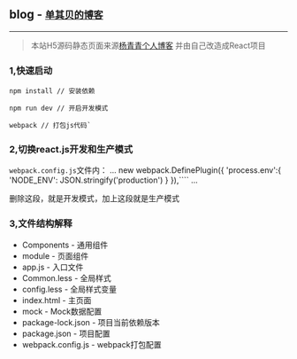 ## blog - <small>[单其贝的博客](https://shanqibei.com)</small>

***
> 本站H5源码静态页面来源[杨青青个人博客](http://jxhx.yangqq.com/)
> 并由自己改造成React项目

### 1,快速启动

    npm install // 安装依赖
    
    npm run dev // 开启开发模式

    webpack // 打包js代码`


### 2,切换react.js开发和生产模式

`webpack.config.js`文件内：
    ...
    new webpack.DefinePlugin({
        'process.env':{
            'NODE_ENV': JSON.stringify('production')
        }
    }),````
    ...

删除这段，就是开发模式，加上这段就是生产模式

### 3,文件结构解释

- Components - 通用组件  
- module - 页面组件 
- app.js - 入口文件
- Common.less - 全局样式
- config.less - 全局样式变量
- index.html - 主页面
- mock - Mock数据配置
- package-lock.json - 项目当前依赖版本
- package.json - 项目配置
- webpack.config.js - webpack打包配置
